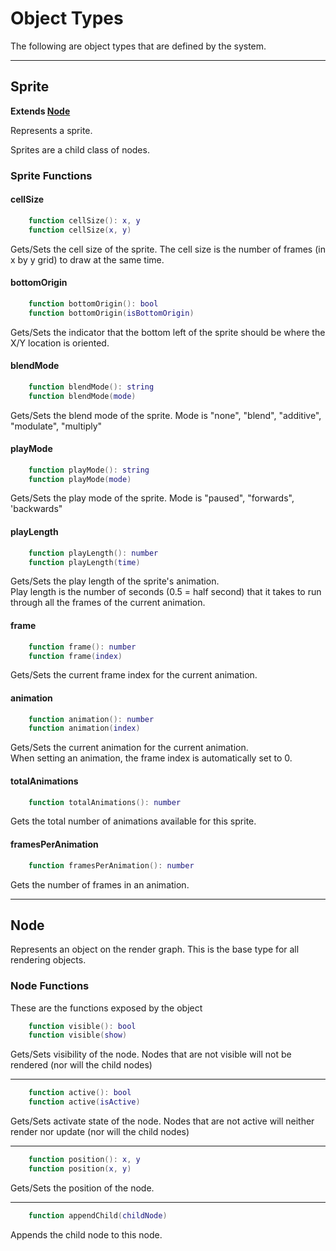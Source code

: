# Object Types

The following are object types that are defined by the system.

---

## Sprite

**Extends [Node](#node)**

Represents a sprite.

Sprites are a child class of nodes.

### Sprite Functions

#### cellSize

```lua
    function cellSize(): x, y
    function cellSize(x, y)
```

Gets/Sets the cell size of the sprite.
The cell size is the number of frames (in x by y grid) to draw at the same time.

#### bottomOrigin

```lua
    function bottomOrigin(): bool
    function bottomOrigin(isBottomOrigin)
```

Gets/Sets the indicator that the bottom left of the sprite should be where the X/Y location is oriented.

#### blendMode

```lua
    function blendMode(): string
    function blendMode(mode)
```

Gets/Sets the blend mode of the sprite.
Mode is "none", "blend", "additive", "modulate", "multiply"

#### playMode

```lua
    function playMode(): string
    function playMode(mode)
```

Gets/Sets the play mode of the sprite.
Mode is "paused", "forwards", 'backwards"

#### playLength

```lua
    function playLength(): number
    function playLength(time)
```

Gets/Sets the play length of the sprite's animation.  
Play length is the number of seconds (0.5 = half second) that it takes to run through all the frames of the current animation.

#### frame

```lua
    function frame(): number
    function frame(index)
```

Gets/Sets the current frame index for the current animation.

#### animation

```lua
    function animation(): number
    function animation(index)
```

Gets/Sets the current animation for the current  animation.  
When setting an animation, the frame index is automatically
set to 0.

#### totalAnimations

```lua
    function totalAnimations(): number
```

Gets the total number of animations available for this sprite.

#### framesPerAnimation

```lua
    function framesPerAnimation(): number
```

Gets the number of frames in an animation.

---

## Node

Represents an object on the render graph. This is the base type for all rendering objects.

### Node Functions

These are the functions exposed by the object

```lua
    function visible(): bool
    function visible(show)
```

Gets/Sets visibility of the node.
Nodes that are not visible will not be rendered (nor will the child nodes)

---

```lua
    function active(): bool
    function active(isActive)
```

Gets/Sets activate state of the node.
Nodes that are not active will neither render nor update (nor will the child nodes)

---

```lua
    function position(): x, y
    function position(x, y)
```

Gets/Sets the position of the node.

---

```lua
    function appendChild(childNode)
```

Appends the child node to this node.
